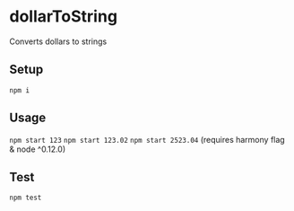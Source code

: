 # dollarToString
Converts dollars to strings

## Setup
```npm i```

## Usage
```npm start 123```
```npm start 123.02```
```npm start 2523.04```
(requires harmony flag & node ^0.12.0)

## Test
```npm test```
